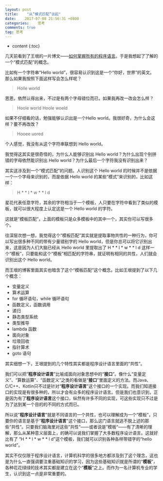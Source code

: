 ```yaml
---
layout: post
title:    "从“模式匹配”谈起"
date:    2017-07-08 21:56:31 +0800
categories:    思考
comments: true
tag: 思考
---
```


* content
{:toc}

几天前看到了王垠的一片博文——[如何掌握所有的程序语言](http://www.yinwang.org/blog-cn/2017/07/06/master-pl)。于是我想起了了解的一个“模式匹配”的概念。

比如有一个字符串“Hello world”，很容易认识到这是一个“你好，世界”的英文。那么如果我按照下面这样写会怎么样呢？

> Holle world

恩恩，依然认得出来，不过是有两个字母错位而已，如果我再改一改会怎么样？

> Hoole world
> Hoole woeld

如果不仔细看的话，勉强能够认识出是一个Hello world。我很好奇，为什么会这样？要不再改改？

> Hooee uored

个人感觉，我没有从这个字符串联想到 Hello world。

我觉得这其实是很奇怪的，为什么人能够识别出 Hello world？为什么出现个别拼错的字母依然能识别出 Hello world？为什么最后一个字符我没有识别出来？

其实这涉及到一个“模式匹配”的问题。人识别这个 Hello world 的时候并不是依据一个一个字母来识别的，而是依据 Hello world 的某些“模式”来识别的，比如这样：

> H * * l *  w * * l d

星花代表任意字符，其余的字符相当于一个模板，人只要在字符中看到了类似的模板，就可以很大程度上认定这是一个 Hello world 的字符。

这就是“模板匹配”，上面的模板只是众多模板中的其中一个，其实你可以写很多个。

往深层次想一想，我觉得这个“模板匹配”其实就是提取事物共性的一种行为，你可以写出很多种不同的带有少量错别字的 Hello world，但是你总可以将它识别出来，这是因为人们大脑已经从 Hello world 里提取出了 H * * l *  w * * l d 这样一个“模板”，只要能和这个“模板”相匹配的字符串，就证明有相同的共性，人们就会识别出这个 Hello world。

而王垠的博客里面其实也暗含了这个“模板匹配”这个概念。比如王垠提到了以下几个概念：

* 变量定义
* 算术运算
* for 循环语句，while 循环语句
* 函数定义，函数调用
* 递归
* 静态类型系统
* 类型推导
* lambda 函数
* 面向对象
* 垃圾回收
* 指针算术
* goto 语句

其实细想一下，王垠提到的几个特性其实都是程序设计语言里面的“共性”。

我们可以把“**程序设计语言**”比喻成面向对象思想中的“**接口**”。像什么“变量定义”、“算数运算”、“函数定义”之类的看做是“**接口**"里面定义的方法。而Java、C/C++、Kotlin只不过是针对“**程序设计语言**”这个接口的一个实现。而我们知道接口的实现是有很多种的，所以才会有众多的程序设计语言。但是我们也意识到，正是因为有了**程序设计语言**这个接口，纵然有许多不同的实现，可这些实现只不过是为了达到某一个目的的不同的方式而已。

所以说"**程序设计语言**"就是不同语言的一个共性，也可以理解成为一个“模板”，只要你的语言是基于“**程序设计语言**"这个接口，那么这门语言就逃不脱上述的那些”共性“。只要我们脑海里对这些”共性“——或者说是”模板“——有了清晰的理解，那么从某种意义层面上，的确可以说我们掌握了大多数程序设计语言。这就好比有了 “H * * l *  w * * l d”这个模板，我们就可以识别各种各样带错字的“hello world”。

其实不仅仅限于程序设计语言，计算机科学的很多地方都涉及到了这个理念，这也是为什么一直强调要注重基础知识的学习，因为这些基础知识就是所谓的“**模板**”，各种花花绿绿的技术其实都是建立在这个“**模板**”之上。而作为一名计算机专业的学生，认识到这一点是非常重要的。
